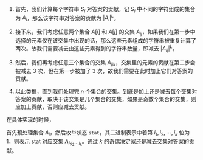 1. 首先，我们计算每个字符串 $S_i$ 对答案的贡献，记 $S_i$ 中不同的字符组成的集合为 $A_i$，那么该字符串对答案的贡献为 $|A_i|^L$。

2. 接下来，我们考虑任意两个集合 $A[i]$ 和 $A[j]$ 的交集 $A_{ij}$，如果我们在第一步中选择的元素仅在该交集中出现的话，那么这些元素组成的字符串被重复计算了两次。故我们需要减去由这些元素得到的字符串数量，即减去 $|A_{ij}|^L$。
3. 然后，我们再考虑任意三个集合的交集 $A_{ijk}$，交集里的元素的贡献在第二步会被减去 $3$ 次，但在第一步被加了 $3$ 次，故我们需要在此时加上它们对答案的贡献。
4. 以此类推，直到我们处理完 $n$ 个集合的交集。到底是加上还是减去每个交集对答案的贡献，取决于该交集是几个集合的交集，如果是奇数个集合的交集，则应加上贡献，否则应减去贡献。

在具体实现的时候，

首先预处理集合 $A_i$，然后枚举状态 `stat`，其二进制表示中若第 $i_1, i_2, \cdots, i_k$ 位为 $1$，则表示 stat 对应交集 $A_{i_1i_2\cdots i_k}$。通过 $k$ 的奇偶决定家还是减去交集对答案的贡献。